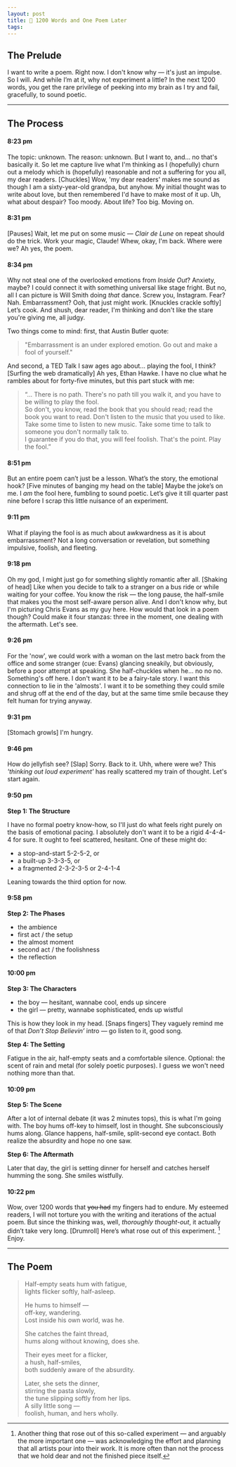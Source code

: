 ```yaml
---
layout: post
title: 🪉 1200 Words and One Poem Later
tags: 
---
```


## The Prelude
I want to write a poem. Right now. I don't know why — it's just an impulse. So I will. And while I’m at it, why not experiment a little? In the next 1200 words, you get the rare privilege of peeking into my brain as I try and fail, gracefully, to sound poetic.

<hr class="dots">

## The Process
#### 8:23 pm
The topic: unknown. The reason: unknown. But I want to, and... no that's basically it. So let me capture live what I'm thinking as I (hopefully) churn out a melody which is (hopefully) reasonable and not a suffering for you all, my dear readers. [Chuckles] Wow, 'my dear readers' makes me sound as though I am a sixty-year-old grandpa, but anyhow. My initial thought was to write about love, but then remembered I'd have to make most of it up. Uh, what about despair? Too moody. About life? Too big. Moving on.
#### 8:31 pm
[Pauses] Wait, let me put on some music — *Clair de Lune* on repeat should do the trick. Work your magic, Claude! Whew, okay, I'm back. Where were we? Ah yes, the poem.
#### 8:34 pm
Why not steal one of the overlooked emotions from _Inside Out_? Anxiety, maybe? I could connect it with something universal like stage fright. But no, all I can picture is Will Smith doing _that_ dance. Screw you, Instagram. Fear? Nah. Embarrassment? Ooh, that just might work. [Knuckles crackle softly] Let’s cook. And shush, dear reader, I'm thinking and don't like the stare you're giving me, all judgy.

Two things come to mind: first, that Austin Butler quote:

> "Embarrassment is an under explored emotion. Go out and make a fool of yourself."

And second, a TED Talk I saw ages ago about... playing the fool, I think? [Surfing the web dramatically] Ah yes, Ethan Hawke. I have no clue what he rambles about for forty-five minutes, but this part stuck with me:

> “... There is no path. There's no path till you walk it, and you have to be willing to play the fool.  
> So don't, you know, read the book that you should read; read the book you want to read. Don't listen to the music that you used to like. Take some time to listen to new music. Take some time to talk to someone you don't normally talk to.  
> I guarantee if you do that, you will feel foolish. That's the point. Play the fool.”

#### 8:51 pm
But an entire poem can’t just be a lesson. What’s the story, the emotional hook? [Five minutes of banging my head on the table] Maybe the joke’s on me. I _am_ the fool here, fumbling to sound poetic. Let’s give it till quarter past nine before I scrap this little nuisance of an experiment.
#### 9:11 pm
What if playing the fool is as much about awkwardness as it is about embarrassment? Not a long conversation or revelation, but something impulsive, foolish, and fleeting.
#### 9:18 pm
Oh my god, I might just go for something slightly romantic after all. [Shaking of head] Like when you decide to talk to a stranger on a bus ride or while waiting for your coffee. You know the risk — the long pause, the half-smile that makes you the most self-aware person alive. And I don't know why, but I'm picturing Chris Evans as my guy here. How would that look in a poem though? Could make it four stanzas: three in the moment, one dealing with the aftermath. Let's see.
#### 9:26 pm
For the 'now', we could work with a woman on the last metro back from the office and some stranger (cue: Evans) glancing sneakily, but obviously, before a poor attempt at speaking. She half-chuckles when he... no no no. Something's off here. I don't want it to be a fairy-tale story. I want this connection to lie in the 'almosts'. I want it to be something they could smile and shrug off at the end of the day, but at the same time smile because they felt human for trying anyway. 
#### 9:31 pm
[Stomach growls] I'm hungry.
#### 9:46 pm
How do jellyfish see? [Slap] Sorry. Back to it. Uhh, where were we? This _'thinking out loud experiment'_ has really scattered my train of thought. Let's start again.
#### 9:50 pm
**Step 1: The Structure**

I have no formal poetry know-how, so I'll just do what feels right purely on the basis of emotional pacing. I absolutely don't want it to be a rigid 4-4-4-4 for sure. It ought to feel scattered, hesitant. One of these might do:
- a stop-and-start 5-2-5-2, or
- a built-up 3-3-3-5, or
- a fragmented 2-3-2-3-5 or 2-4-1-4

Leaning towards the third option for now.
#### 9:58 pm
**Step 2: The Phases**

- the ambience
- first act / the setup
- the almost moment
- second act / the foolishness
- the reflection


#### 10:00 pm
**Step 3: The Characters**

- the boy — hesitant, wannabe cool, ends up sincere
- the girl — pretty, wannabe sophisticated, ends up wistful


This is how they look in my head. [Snaps fingers] They vaguely remind me of that _Don’t Stop Believin’_ intro — go listen to it, good song.

**Step 4: The Setting**

Fatigue in the air, half-empty seats and a comfortable silence. Optional: the scent of rain and metal (for solely poetic purposes). I guess we won't need nothing more than that.
#### 10:09 pm
**Step 5: The Scene**

After a lot of internal debate (it was 2 minutes tops), this is what I'm going with. The boy hums off-key to himself, lost in thought. She subconsciously hums along. Glance happens, half-smile, split-second eye contact. Both realize the absurdity and hope no one saw.

**Step 6: The Aftermath**

Later that day, the girl is setting dinner for herself and catches herself humming the song. She smiles wistfully.

#### 10:22 pm
Wow, over 1200 words that ~~you had~~ my fingers had to endure. My esteemed readers, I will not torture you with the writing and iterations of the actual poem. But since the thinking was, well, *thoroughly thought-out*, it actually didn’t take very long. [Drumroll] Here’s what rose out of this experiment. [^1] Enjoy.

<hr class="dots">

## The Poem

> Half-empty seats hum with fatigue,  
> lights flicker softly, half-asleep. 
> 
> He hums to himself —    
> off-key, wandering.    
> Lost inside his own world, was he.
> 
> She catches the faint thread,  
> hums along without knowing, does she.
> 
> Their eyes meet for a flicker,  
> a hush, half-smiles,    
> both suddenly aware of the absurdity.
> 
> Later, she sets the dinner,  
> stirring the pasta slowly,    
> the tune slipping softly from her lips.   
> A silly little song —    
> foolish, human, and hers wholly.

[^1]: Another thing that rose out of this so-called experiment — and arguably the more important one — was acknowledging the effort and planning that all artists pour into their work. It is more often than not the process that we hold dear and not the finished piece itself.

